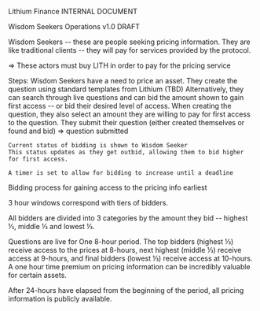 Lithium Finance INTERNAL DOCUMENT

Wisdom Seekers Operations v1.0
DRAFT



Wisdom Seekers -- these are people seeking pricing information.  They are like traditional clients -- they will pay for services provided by the protocol. 

=> These actors must buy LITH in order to pay for the pricing service

Steps:
Wisdom Seekers have a need to price an asset.
They create the question using standard templates from Lithium (TBD)
Alternatively, they can search through live questions and can bid the amount shown to gain first access -- or bid their desired level of access.
When creating the question, they also select an amount they are willing to pay for first access to the question.
They submit their question (either created themselves or found and bid)
=> question submitted

	Current status of bidding is shown to Wisdom Seeker
	This status updates as they get outbid, allowing them to bid higher for first access.

	A timer is set to allow for bidding to increase until a deadline

Bidding process for gaining access to the pricing info earliest

3 hour windows correspond with tiers of bidders.

All bidders are divided into 3 categories by the amount they bid -- highest ⅓, middle ⅓ and lowest ⅓.  

Questions are live for One 8-hour period.  The top bidders (highest ⅓) receive access to the prices at 8-hours, next highest (middle ⅓) receive access at 9-hours, and final bidders (lowest ⅓) receive access at 10-hours.  A one hour time premium on pricing information can be incredibly valuable for certain assets.

After 24-hours have elapsed from the beginning of the period, all pricing information is publicly available.
